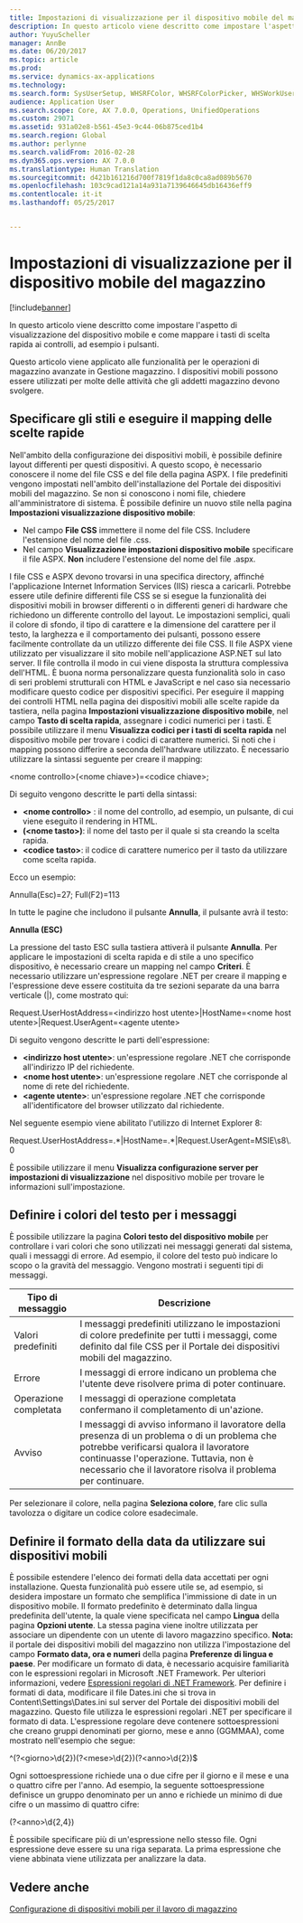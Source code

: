 ```yaml
---
title: Impostazioni di visualizzazione per il dispositivo mobile del magazzino
description: In questo articolo viene descritto come impostare l'aspetto di visualizzazione del dispositivo mobile e come mappare i tasti di scelta rapida ai controlli, ad esempio i pulsanti.
author: YuyuScheller
manager: AnnBe
ms.date: 06/20/2017
ms.topic: article
ms.prod: 
ms.service: dynamics-ax-applications
ms.technology: 
ms.search.form: SysUserSetup, WHSRFColor, WHSRFColorPicker, WHSWorkUserDisplaySettings
audience: Application User
ms.search.scope: Core, AX 7.0.0, Operations, UnifiedOperations
ms.custom: 29071
ms.assetid: 931a02e8-b561-45e3-9c44-06b875ced1b4
ms.search.region: Global
ms.author: perlynne
ms.search.validFrom: 2016-02-28
ms.dyn365.ops.version: AX 7.0.0
ms.translationtype: Human Translation
ms.sourcegitcommit: d421b161216d700f7819f1da8c0ca8ad089b5670
ms.openlocfilehash: 103c9cad121a14a931a7139646645db16436eff9
ms.contentlocale: it-it
ms.lasthandoff: 05/25/2017


---
```


# <a name="warehouse-mobile-device-display-settings"></a>Impostazioni di visualizzazione per il dispositivo mobile del magazzino

[!include[banner](../includes/banner.md)]


In questo articolo viene descritto come impostare l'aspetto di visualizzazione del dispositivo mobile e come mappare i tasti di scelta rapida ai controlli, ad esempio i pulsanti. 

Questo articolo viene applicato alle funzionalità per le operazioni di magazzino avanzate in Gestione magazzino. I dispositivi mobili possono essere utilizzati per molte delle attività che gli addetti magazzino devono svolgere.

## <a name="specify-styles-and-map-keyboard-shortcuts"></a>Specificare gli stili e eseguire il mapping delle scelte rapide
Nell'ambito della configurazione dei dispositivi mobili, è possibile definire layout differenti per questi dispositivi. A questo scopo, è necessario conoscere il nome del file CSS e del file della pagina ASPX. I file predefiniti vengono impostati nell'ambito dell'installazione del Portale dei dispositivi mobili del magazzino. Se non si conoscono i nomi file, chiedere all'amministratore di sistema. È possibile definire un nuovo stile nella pagina **Impostazioni visualizzazione dispositivo mobile**:

-    Nel campo **File CSS** immettere il nome del file CSS. Includere l'estensione del nome del file .css.
-   Nel campo **Visualizzazione impostazioni dispositivo mobile** specificare il file ASPX. **Non** includere l'estensione del nome del file .aspx.

I file CSS e ASPX devono trovarsi in una specifica directory, affinché l'applicazione Internet Information Services (IIS) riesca a caricarli. Potrebbe essere utile definire differenti file CSS se si esegue la funzionalità dei dispositivi mobili in browser differenti o in differenti generi di hardware che richiedono un differente controllo del layout. Le impostazioni semplici, quali il colore di sfondo, il tipo di carattere e la dimensione del carattere per il testo, la larghezza e il comportamento dei pulsanti, possono essere facilmente controllate da un utilizzo differente dei file CSS. Il file ASPX viene utilizzato per visualizzare il sito mobile nell'applicazione ASP.NET sul lato server. Il file controlla il modo in cui viene disposta la struttura complessiva dell'HTML. È buona norma personalizzare questa funzionalità solo in caso di seri problemi strutturali con HTML e JavaScript e nel caso sia necessario modificare questo codice per dispositivi specifici. Per eseguire il mapping dei controlli HTML nella pagina dei dispositivi mobili alle scelte rapide da tastiera, nella pagina **Impostazioni visualizzazione dispositivo mobile**, nel campo **Tasto di scelta rapida**, assegnare i codici numerici per i tasti. È possibile utilizzare il menu **Visualizza codici per i tasti di scelta rapida** nel dispositivo mobile per trovare i codici di carattere numerici. Si noti che i mapping possono differire a seconda dell'hardware utilizzato. È necessario utilizzare la sintassi seguente per creare il mapping:

&lt;nome controllo&gt;(&lt;nome chiave&gt;)=&lt;codice chiave&gt;;

Di seguito vengono descritte le parti della sintassi:

-   **&lt;nome controllo&gt;** : il nome del controllo, ad esempio, un pulsante, di cui viene eseguito il rendering in HTML.
-   **(&lt;nome tasto&gt;)**: il nome del tasto per il quale si sta creando la scelta rapida.
-   **&lt;codice tasto&gt;**: il codice di carattere numerico per il tasto da utilizzare come scelta rapida.

Ecco un esempio:

Annulla(Esc)=27; Full(F2)=113

In tutte le pagine che includono il pulsante **Annulla**, il pulsante avrà il testo:

**Annulla (ESC)**

La pressione del tasto ESC sulla tastiera attiverà il pulsante **Annulla**. Per applicare le impostazioni di scelta rapida e di stile a uno specifico dispositivo, è necessario creare un mapping nel campo **Criteri**. È necessario utilizzare un'espressione regolare .NET per creare il mapping e l'espressione deve essere costituita da tre sezioni separate da una barra verticale (|), come mostrato qui:

Request.UserHostAddress=&lt;indirizzo host utente&gt;|HostName=&lt;nome host utente&gt;|Request.UserAgent=&lt;agente utente&gt;

Di seguito vengono descritte le parti dell'espressione:

-   **&lt;indirizzo host utente&gt;**: un'espressione regolare .NET che corrisponde all'indirizzo IP del richiedente.
-   **&lt;nome host utente&gt;**: un'espressione regolare .NET che corrisponde al nome di rete del richiedente.
-   **&lt;agente utente&gt;**: un'espressione regolare .NET che corrisponde all'identificatore del browser utilizzato dal richiedente.

Nel seguente esempio viene abilitato l'utilizzo di Internet Explorer 8:

Request.UserHostAddress=.\*|HostName=.\*|Request.UserAgent=MSIE\\s8\\.0

È possibile utilizzare il menu **Visualizza configurazione server per impostazioni di visualizzazione** nel dispositivo mobile per trovare le informazioni sull'impostazione.

## <a name="define-text-colors-for-messages"></a>Definire i colori del testo per i messaggi
È possibile utilizzare la pagina **Colori testo del dispositivo mobile** per controllare i vari colori che sono utilizzati nei messaggi generati dal sistema, quali i messaggi di errore. Ad esempio, il colore del testo può indicare lo scopo o la gravità del messaggio. Vengono mostrati i seguenti tipi di messaggi.

| Tipo di messaggio | Descrizione                                                                                                                                                                            |
|--------------|----------------------------------------------------------------------------------------------------------------------------------------------------------------------------------------|
| Valori predefiniti      | I messaggi predefiniti utilizzano le impostazioni di colore predefinite per tutti i messaggi, come definito dal file CSS per il Portale dei dispositivi mobili del magazzino.                                                   |
| Errore        | I messaggi di errore indicano un problema che l'utente deve risolvere prima di poter continuare.                                                                                             |
| Operazione completata      | I messaggi di operazione completata confermano il completamento di un'azione.                                                                                                                                |
| Avviso      | I messaggi di avviso informano il lavoratore della presenza di un problema o di un problema che potrebbe verificarsi qualora il lavoratore continuasse l'operazione. Tuttavia, non è necessario che il lavoratore risolva il problema per continuare. |

Per selezionare il colore, nella pagina **Seleziona colore**, fare clic sulla tavolozza o digitare un codice colore esadecimale.

## <a name="define-the-date-format-to-use-on-mobile-devices"></a>Definire il formato della data da utilizzare sui dispositivi mobili
È possibile estendere l'elenco dei formati della data accettati per ogni installazione. Questa funzionalità può essere utile se, ad esempio, si desidera impostare un formato che semplifica l'immissione di date in un dispositivo mobile. Il formato predefinito è determinato dalla lingua predefinita dell'utente, la quale viene specificata nel campo **Lingua** della pagina **Opzioni utente**. La stessa pagina viene inoltre utilizzata per associare un dipendente con un utente di lavoro magazzino specifico. **Nota:** il portale dei dispositivi mobili del magazzino non utilizza l'impostazione del campo  **Formato data, ora e numeri** della pagina **Preferenze di lingua e paese**. Per modificare un formato di data, è necessario acquisire familiarità con le espressioni regolari in Microsoft .NET Framework. Per ulteriori informazioni, vedere [Espressioni regolari di .NET Framework](http://go.microsoft.com/fwlink/?LinkId=391260). Per definire i formati di data, modificare il file Dates.ini che si trova in Content\\Settings\\Dates.ini sul server del Portale dei dispositivi mobili del magazzino. Questo file utilizza le espressioni regolari .NET per specificare il formato di data. L'espressione regolare deve contenere sottoespressioni che creano gruppi denominati per giorno, mese e anno (GGMMAA), come mostrato nell'esempio che segue:

^(?&lt;giorno&gt;\\d{2})(?&lt;mese&gt;\\d{2})(?&lt;anno&gt;\\d{2})$

Ogni sottoespressione richiede una o due cifre per il giorno e il mese e una o quattro cifre per l'anno. Ad esempio, la seguente sottoespressione definisce un gruppo denominato per un anno e richiede un minimo di due cifre o un massimo di quattro cifre:

(?&lt;anno&gt;\\d{2,4})

È possibile specificare più di un'espressione nello stesso file. Ogni espressione deve essere su una riga separata. La prima espressione che viene abbinata viene utilizzata per analizzare la data.

<a name="see-also"></a>Vedere anche
--------

[Configurazione di dispositivi mobili per il lavoro di magazzino](configure-mobile-devices-warehouse.md)




